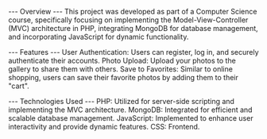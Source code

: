 --- Overview ---
This project was developed as part of a Computer Science course, specifically focusing on implementing the Model-View-Controller (MVC) architecture in PHP, integrating MongoDB for database management, and incorporating JavaScript for dynamic functionality.

--- Features --- 
User Authentication: Users can register, log in, and securely authenticate their accounts.
Photo Upload: Upload your photos to the gallery to share them with others.
Save to Favorites: Similar to online shopping, users can save their favorite photos by adding them to their "cart".

--- Technologies Used ---
PHP: Utilized for server-side scripting and implementing the MVC architecture.
MongoDB: Integrated for efficient and scalable database management.
JavaScript: Implemented to enhance user interactivity and provide dynamic features.
CSS: Frontend.
